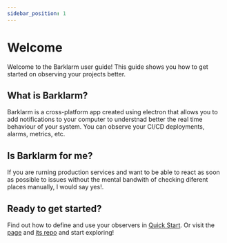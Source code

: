 ```yaml
---
sidebar_position: 1
---
```


# Welcome

Welcome to the Barklarm user guide! This guide shows you how to get started on observing your projects better.

## What is Barklarm?

Barklarm is a cross-platform app created using electron that allows you to add notifications to your computer to understnad better the real time behaviour of your system. You can observe your CI/CD deployments, alarms, metrics, etc.

## Is Barklarm for me?

If you are rurning production services and want to be able to react as soon as possible to issues without the mental bandwith of checking diferent places manually, I would say yes!.

## Ready to get started?

Find out how to define and use your observers in [Quick Start](/docs/quick-start). Or visit the [page](https://www.Barklarm.com/) and [its repo](https://github.com/kanekotic/barklarm) and start exploring!